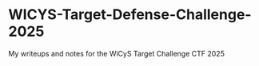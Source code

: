 # WICYS-Target-Defense-Challenge-2025
My writeups and notes for the WiCyS Target Challenge CTF 2025
